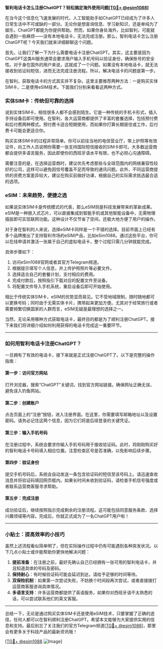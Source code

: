 **智利电话卡怎么注册ChatGPT？轻松搞定海外使用问题[[TG💪+ @esim1088](https://t.me/s/esim1088)]**

在当今这个信息化飞速发展的时代，人工智能助手如ChatGPT已经成为了许多人日常生活中不可或缺的一部分。无论你是想查询信息、学习新知识，还是单纯为了娱乐，ChatGPT都能为你提供帮助。然而，如果你身处海外，比如智利，可能就会遇到一些麻烦——没有本地电话卡，无法完成注册。那么，智利电话卡怎么注册ChatGPT呢？今天我们就来详细聊聊这个问题。

首先，让我们了解一下为什么需要电话卡注册ChatGPT。其实，这主要是因为ChatGPT这类AI服务通常会要求用户输入手机号码以验证身份，确保账号的安全性。对于身在国外的用户来说，这就成了一个问题。如果没有本地电话卡，就无法接收到验证码短信，进而无法完成注册流程。所以，解决电话卡的问题是第一步。

在智利，获取电话卡的方式其实并不复杂。这里主要推荐两种方法：一是购买实体SIM卡，二是使用eSIM技术。下面我们分别来看看这两种方式。

### 实体SIM卡：传统但可靠的选择

说到实体SIM卡，相信很多人都不会感到陌生。它是一种传统的手机卡形式，插入手持设备后即可使用。在智利，各大运营商都提供了丰富的套餐选择，包括预付费和后付费两种模式。预付费卡适合短期使用，而如果你打算长期居住或工作，后付费卡可能会更适合你。

购买实体SIM卡的过程非常简单。你可以前往当地的电信营业厅，带上护照等有效证件，向工作人员说明你需要一张支持国际短信接收的SIM卡即可。大多数运营商都会提供多语言服务，因此即使你的西班牙语水平有限，也不必担心沟通障碍。

需要注意的是，在选择运营商时，建议优先考虑那些与全球范围内的网络兼容性较好的公司，这样可以避免因信号覆盖不足而导致的通讯问题。此外，不同运营商提供的资费方案差异较大，建议在购买前做好功课，根据自己的实际需求挑选最合适的选项。

### eSIM：未来趋势，便捷之选

如果说实体SIM卡是传统模式的代表，那么eSIM则是科技发展带来的革新成果。eSIM是一种嵌入式芯片，可以直接集成到智能手机或其他智能设备中，无需物理插拔即可实现联网功能。这种设计不仅节省了空间，还极大地方便了用户的操作。

对于身在智利的人来说，选择eSIM卡同样是一个不错的选择。目前市面上已经有多个品牌推出了支持智利市场的eSIM产品，比如eSim1088。通过这些平台，你可以在线申请并激活一张属于自己的虚拟电话卡，整个过程只需几分钟就能完成。

具体步骤如下：
1. 访问eSim1088官网或者其官方Telegram频道。
2. 根据提示填写个人信息，并上传护照照片等必要文件。
3. 选择适合自己的套餐计划，支付相应的费用。
4. 完成付款后，按照指引下载对应的配置文件至设备。
5. 将配置文件导入手机系统，重启设备后即可开始使用。

相比于传统实体SIM卡，eSIM的优势显而易见。它不受地域限制，随时随地都可以更换号码；同时由于无需实体卡片，携带起来更加方便。尤其对于经常旅行或者需要频繁切换国家的人群而言，eSIM无疑是最理想的选择之一。

当然，无论采用哪种方式获取电话卡，最终目的都是为了顺利注册ChatGPT。接下来我们将详细介绍如何利用获得的电话卡完成这一重要环节。

---

### 如何用智利电话卡注册ChatGPT？

一旦拥有了有效的电话卡，接下来就是正式注册ChatGPT了。以下是完整的操作指南：

#### 第一步：访问官方网站
打开浏览器，搜索“ChatGPT”关键词，找到官方网站链接。确保网址正确无误，避免误入钓鱼网站。

#### 第二步：创建账户
点击页面上的“注册”按钮，进入注册界面。在这里，你需要填写邮箱地址以及设置密码。请务必记住这两个信息，因为它们将是后续登录的关键凭证。

#### 第三步：输入手机号码
在注册过程中，系统会要求你输入手机号码用于接收验证码。此时，将刚刚购买好的智利电话卡号码填入相应位置。注意检查区号是否准确，以免影响后续步骤。

#### 第四步：验证身份
提交手机号码后，系统会自动发送一条包含验证码的短信至该号码上。请迅速查收消息并将验证码填回网页框内。如果长时间未收到验证码，请检查手机信号强度或者联系运营商客服寻求帮助。

#### 第五步：完成注册
成功验证后，继续按照指示完成剩余的注册流程。这可能包括同意服务条款、选择兴趣领域等内容。完成后，你就正式成为了一名ChatGPT用户啦！

---

### 小贴士：提高效率的小技巧

虽然上述流程看似简单明了，但在实际操作过程中仍有可能遇到各种突发状况。以下几点小贴士或许能帮助你更快地解决问题：

1. **提前准备**：在注册之前，最好先确认自己已经拥有一张可用的智利电话卡，并且知道具体的号码及密码。
2. **保持耐心**：有时候验证码可能会延迟到达，请给予足够的时间等待。
3. **双保险机制**：如果第一次尝试失败，不妨换个时间段再次尝试，或者直接拨打运营商客服咨询具体情况。
4. **多语言支持**：许多运营商都提供了英语服务，如果你对西班牙语不太熟悉的话，可以尝试联系他们的英文客服。

---

总结一下，无论是通过购买实体SIM卡还是使用eSIM技术，只要掌握了正确的途径，任何人都可以在智利顺利注册ChatGPT。希望本文能够为大家提供实用的信息和支持。最后别忘了关注我们的官方Telegram频道[[TG💪+ @esim1088](https://t.me/s/esim1088)]，那里会有更多关于科技产品的最新资讯哦！

[[TG💪+ @esim1088](https://t.me/s/esim1088) ![Image](https://i.postimg.cc/4NQfJmqS/Snipaste-2025-05-13-00-14-12.png)]